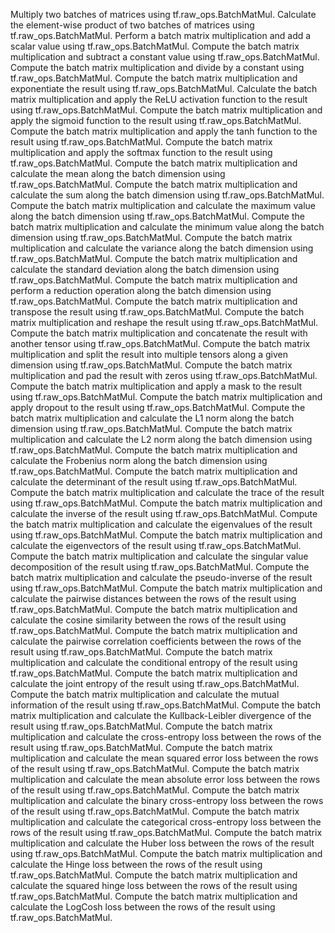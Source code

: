 Multiply two batches of matrices using tf.raw_ops.BatchMatMul.
Calculate the element-wise product of two batches of matrices using tf.raw_ops.BatchMatMul.
Perform a batch matrix multiplication and add a scalar value using tf.raw_ops.BatchMatMul.
Compute the batch matrix multiplication and subtract a constant value using tf.raw_ops.BatchMatMul.
Compute the batch matrix multiplication and divide by a constant using tf.raw_ops.BatchMatMul.
Compute the batch matrix multiplication and exponentiate the result using tf.raw_ops.BatchMatMul.
Calculate the batch matrix multiplication and apply the ReLU activation function to the result using tf.raw_ops.BatchMatMul.
Compute the batch matrix multiplication and apply the sigmoid function to the result using tf.raw_ops.BatchMatMul.
Compute the batch matrix multiplication and apply the tanh function to the result using tf.raw_ops.BatchMatMul.
Compute the batch matrix multiplication and apply the softmax function to the result using tf.raw_ops.BatchMatMul.
Compute the batch matrix multiplication and calculate the mean along the batch dimension using tf.raw_ops.BatchMatMul.
Compute the batch matrix multiplication and calculate the sum along the batch dimension using tf.raw_ops.BatchMatMul.
Compute the batch matrix multiplication and calculate the maximum value along the batch dimension using tf.raw_ops.BatchMatMul.
Compute the batch matrix multiplication and calculate the minimum value along the batch dimension using tf.raw_ops.BatchMatMul.
Compute the batch matrix multiplication and calculate the variance along the batch dimension using tf.raw_ops.BatchMatMul.
Compute the batch matrix multiplication and calculate the standard deviation along the batch dimension using tf.raw_ops.BatchMatMul.
Compute the batch matrix multiplication and perform a reduction operation along the batch dimension using tf.raw_ops.BatchMatMul.
Compute the batch matrix multiplication and transpose the result using tf.raw_ops.BatchMatMul.
Compute the batch matrix multiplication and reshape the result using tf.raw_ops.BatchMatMul.
Compute the batch matrix multiplication and concatenate the result with another tensor using tf.raw_ops.BatchMatMul.
Compute the batch matrix multiplication and split the result into multiple tensors along a given dimension using tf.raw_ops.BatchMatMul.
Compute the batch matrix multiplication and pad the result with zeros using tf.raw_ops.BatchMatMul.
Compute the batch matrix multiplication and apply a mask to the result using tf.raw_ops.BatchMatMul.
Compute the batch matrix multiplication and apply dropout to the result using tf.raw_ops.BatchMatMul.
Compute the batch matrix multiplication and calculate the L1 norm along the batch dimension using tf.raw_ops.BatchMatMul.
Compute the batch matrix multiplication and calculate the L2 norm along the batch dimension using tf.raw_ops.BatchMatMul.
Compute the batch matrix multiplication and calculate the Frobenius norm along the batch dimension using tf.raw_ops.BatchMatMul.
Compute the batch matrix multiplication and calculate the determinant of the result using tf.raw_ops.BatchMatMul.
Compute the batch matrix multiplication and calculate the trace of the result using tf.raw_ops.BatchMatMul.
Compute the batch matrix multiplication and calculate the inverse of the result using tf.raw_ops.BatchMatMul.
Compute the batch matrix multiplication and calculate the eigenvalues of the result using tf.raw_ops.BatchMatMul.
Compute the batch matrix multiplication and calculate the eigenvectors of the result using tf.raw_ops.BatchMatMul.
Compute the batch matrix multiplication and calculate the singular value decomposition of the result using tf.raw_ops.BatchMatMul.
Compute the batch matrix multiplication and calculate the pseudo-inverse of the result using tf.raw_ops.BatchMatMul.
Compute the batch matrix multiplication and calculate the pairwise distances between the rows of the result using tf.raw_ops.BatchMatMul.
Compute the batch matrix multiplication and calculate the cosine similarity between the rows of the result using tf.raw_ops.BatchMatMul.
Compute the batch matrix multiplication and calculate the pairwise correlation coefficients between the rows of the result using tf.raw_ops.BatchMatMul.
Compute the batch matrix multiplication and calculate the conditional entropy of the result using tf.raw_ops.BatchMatMul.
Compute the batch matrix multiplication and calculate the joint entropy of the result using tf.raw_ops.BatchMatMul.
Compute the batch matrix multiplication and calculate the mutual information of the result using tf.raw_ops.BatchMatMul.
Compute the batch matrix multiplication and calculate the Kullback-Leibler divergence of the result using tf.raw_ops.BatchMatMul.
Compute the batch matrix multiplication and calculate the cross-entropy loss between the rows of the result using tf.raw_ops.BatchMatMul.
Compute the batch matrix multiplication and calculate the mean squared error loss between the rows of the result using tf.raw_ops.BatchMatMul.
Compute the batch matrix multiplication and calculate the mean absolute error loss between the rows of the result using tf.raw_ops.BatchMatMul.
Compute the batch matrix multiplication and calculate the binary cross-entropy loss between the rows of the result using tf.raw_ops.BatchMatMul.
Compute the batch matrix multiplication and calculate the categorical cross-entropy loss between the rows of the result using tf.raw_ops.BatchMatMul.
Compute the batch matrix multiplication and calculate the Huber loss between the rows of the result using tf.raw_ops.BatchMatMul.
Compute the batch matrix multiplication and calculate the Hinge loss between the rows of the result using tf.raw_ops.BatchMatMul.
Compute the batch matrix multiplication and calculate the squared hinge loss between the rows of the result using tf.raw_ops.BatchMatMul.
Compute the batch matrix multiplication and calculate the LogCosh loss between the rows of the result using tf.raw_ops.BatchMatMul.